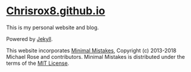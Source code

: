 # [Chrisrox8.github.io](https://Chrisrox8.github.io/)

This is my personal website and blog.

Powered by [Jekyll](http://jekyllrb.com).

This website incorporates [Minimal Mistakes](https://github.com/mmistakes/minimal-mistakes),
Copyright (c) 2013-2018 Michael Rose and contributors.
Minimal Mistakes is distributed under the terms of the [MIT License](https://github.com/mmistakes/minimal-mistakes/blob/master/LICENSE.txt).